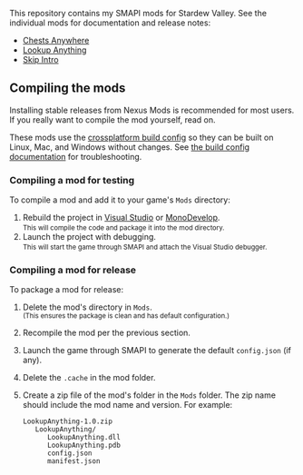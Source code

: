 This repository contains my SMAPI mods for Stardew Valley. See the individual mods for
documentation and release notes:

* [Chests Anywhere](ChestsAnywhere)
* [Lookup Anything](LookupAnything)
* [Skip Intro](SkipIntro)

## Compiling the mods
Installing stable releases from Nexus Mods is recommended for most users. If you really want to
compile the mod yourself, read on.

These mods use the [crossplatform build config](https://github.com/Pathoschild/Stardew.ModBuildConfig#readme)
so they can be built on Linux, Mac, and Windows without changes. See [the build config documentation](https://github.com/Pathoschild/Stardew.ModBuildConfig#readme)
for troubleshooting.

### Compiling a mod for testing
To compile a mod and add it to your game's `Mods` directory:

1. Rebuild the project in [Visual Studio](https://www.visualstudio.com/vs/community/) or [MonoDevelop](http://www.monodevelop.com/).  
   <small>This will compile the code and package it into the mod directory.</small>
2. Launch the project with debugging.  
   <small>This will start the game through SMAPI and attach the Visual Studio debugger.</small>

### Compiling a mod for release
To package a mod for release:

1. Delete the mod's directory in `Mods`.  
   <small>(This ensures the package is clean and has default configuration.)</small>
2. Recompile the mod per the previous section.
3. Launch the game through SMAPI to generate the default `config.json` (if any).
4. Delete the `.cache` in the mod folder.
2. Create a zip file of the mod's folder in the `Mods` folder. The zip name should include the
   mod name and version. For example:

   ```
   LookupAnything-1.0.zip
      LookupAnything/
         LookupAnything.dll
         LookupAnything.pdb
         config.json
         manifest.json
   ```
